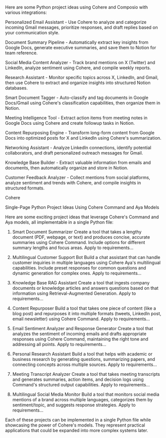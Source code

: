 Here are some Python project ideas using Cohere and Composio with various integrations:

Personalized Email Assistant - Use Cohere to analyze and categorize incoming Gmail messages, prioritize responses, and draft replies based on your communication style.

Document Summary Pipeline - Automatically extract key insights from Google Docs, generate executive summaries, and save them to Notion for team reference.

Social Media Content Analyzer - Track brand mentions on X (Twitter) and LinkedIn, analyze sentiment using Cohere, and compile weekly reports.

Research Assistant - Monitor specific topics across X, LinkedIn, and Gmail, then use Cohere to extract and organize insights into structured Notion databases.

Smart Document Tagger - Auto-classify and tag documents in Google Docs/Gmail using Cohere's classification capabilities, then organize them in Notion.

Meeting Intelligence Tool - Extract action items from meeting notes in Google Docs using Cohere and create followup tasks in Notion.

Content Repurposing Engine - Transform long-form content from Google Docs into optimized posts for X and LinkedIn using Cohere's summarization.

Networking Assistant - Analyze LinkedIn connections, identify potential collaborators, and draft personalized outreach messages for Gmail.

Knowledge Base Builder - Extract valuable information from emails and documents, then automatically organize and store in Notion.

Customer Feedback Analyzer - Collect mentions from social platforms, analyze sentiment and trends with Cohere, and compile insights in structured formats.


Cohere

Single-Page Python Project Ideas Using Cohere Command and Aya Models

Here are some exciting project ideas that leverage Cohere's Command and Aya models, all implementable in a single Python file:

1. Smart Document Summarizer
Create a tool that takes a lengthy document (PDF, webpage, or text) and produces concise, accurate summaries using Cohere Command. Include options for different summary lengths and focus areas.
Apply to requirements...

2. Multilingual Customer Support Bot
Build a chat assistant that can handle customer inquiries in multiple languages using Cohere Aya's multilingual capabilities. Include preset responses for common questions and dynamic generation for complex ones.
Apply to requirements...

3. Knowledge Base RAG Assistant
Create a tool that ingests company documents or knowledge articles and answers questions based on that information using Retrieval-Augmented Generation.
Apply to requirements...

4. Content Repurposer
Build a tool that takes one piece of content (like a blog post) and repurposes it into multiple formats (tweets, LinkedIn post, email newsletter) using Cohere Command.
Apply to requirements...

5. Email Sentiment Analyzer and Response Generator
Create a tool that analyzes the sentiment of incoming emails and drafts appropriate responses using Cohere Command, maintaining the right tone and addressing all points.
Apply to requirements...

6. Personal Research Assistant
Build a tool that helps with academic or business research by generating questions, summarizing papers, and connecting concepts across multiple sources.
Apply to requirements...

7. Meeting Transcript Analyzer
Create a tool that takes meeting transcripts and generates summaries, action items, and decision logs using Command's structured output capabilities.
Apply to requirements...

8. Multilingual Social Media Monitor
Build a tool that monitors social media mentions of a brand across multiple languages, categorizes them by sentiment/topic, and suggests response strategies.
Apply to requirements...

Each of these projects can be implemented in a single Python file while showcasing the power of Cohere's models. They represent practical applications that could be expanded into more complex systems later.
